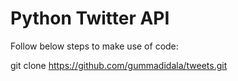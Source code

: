 # Python Twitter API
Follow below steps to make use of code:

git clone https://github.com/gummadidala/tweets.git
